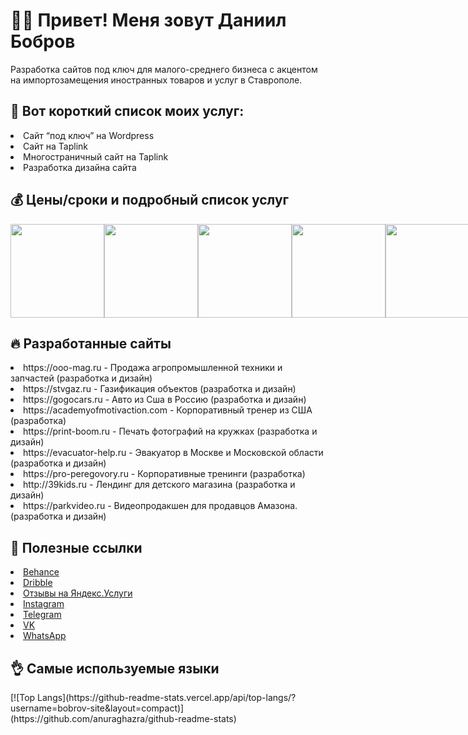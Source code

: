 <h1>👨‍💻 Привет! Меня зовут Даниил Бобров </h1>
<p> Разработка сайтов под ключ для малого-среднего бизнеса с акцентом на импортозамещения иностранных товаров и услуг в Ставрополе. </p>
<h2> 📄 Вот короткий список моих услуг: </h2>
<li>Сайт “под ключ” на Wordpress </li>
<li>Сайт на Taplink </li>
<li>Многостраничный сайт на Taplink </li>
<li>Разработка дизайна сайта </li>
<h2>💰 Цены/сроки и подробный список услуг </h2>
<div style="display:flex;">
<img width="150" src="https://sun9-east.userapi.com/sun9-57/s/v1/ig2/A1UxxlOPDF5UrEAlfCLLPZQUuy1Eo_qfMiwaqhOi92yvtSY1NyQnlCxwRF11iB5AP7iHcvILrK-QmSCT0fgwOacX.jpg?size=1215x2160&quality=96&type=album">
<img width="150" src="https://sun9-west.userapi.com/sun9-55/s/v1/ig2/upg7N3LZIVPHyPv7fubYW8Eg7VScepvtwcbmVreEMbk9XFCydnTXBOnmv55H9tSZjvtId8FHeSxDPtNLvaQRvX0G.jpg?size=1215x2160&quality=96&type=album">
<img width="150" src="https://sun9-west.userapi.com/sun9-7/s/v1/ig2/Og5o8NkQDVQY1AdUNDid53-o-l8sykUniIqrbaYv_1kXB5aumTyAQ55nTMmhoGfahQw7n4-D7j094cNhSDN6_Cqg.jpg?size=1215x2160&quality=96&type=album">
<img width="150" src="https://sun9-east.userapi.com/sun9-59/s/v1/ig2/DEPTrFUuwBCQ8g_LxW-pYKW6sjZ5-_a_Hj_1r990Gpzn6hBSZiejr11BqgAR_CFmwKF3n5bVhEgjeGWlX4hNUGjk.jpg?size=1215x2160&quality=96&type=album">
<img width="150" src="https://sun9-north.userapi.com/sun9-86/s/v1/ig2/5CR1wfGHAZ2lWKUnTQLUqsWv74a90J--wGXUcqZiD-jgTEPPWgkCyumDDMkFjcgR56jYx0mgJlm7M-sU6Zxgvstx.jpg?size=1215x2160&quality=96&type=album">
<img width="150" src="https://sun9-north.userapi.com/sun9-82/s/v1/ig2/ehwptyHzh5sRCSSyv2AyO0P4vnPxEqR97xmwnwZnye7_jrEIVM8XeK_mKIuHEKlOTJMWiC-mW6Sb3DEfJ4N0OoSE.jpg?size=1215x2160&quality=96&type=album">
<img width="150" src="https://sun9-north.userapi.com/sun9-88/s/v1/ig2/eTikLGYML6zRCqxjaS3nxrVYTv1ncQD4NDTNik6jEeMte6tQ4FIZvVFztGKERjbXumifCSKzacNhXvF3xZU11srP.jpg?size=1215x2160&quality=96&type=album">
</div>
<h2>🔥 Разработанные сайты</h2>
<li> https://ooo-mag.ru - Продажа агропромышленной техники и запчастей (разработка и дизайн) </li>
<li> https://stvgaz.ru - Газификация объектов (разработка и дизайн) </li>
<li> https://gogocars.ru - Авто из Сша в Россию (разработка и дизайн) </li>
<li> https://academyofmotivaction.com - Корпоративный тренер из США (разработка) </li>
<li> https://print-boom.ru - Печать фотографий на кружках (разработка и дизайн) </li>
<li> https://evacuator-help.ru - Эвакуатор в Москве и Московской области (разработка и дизайн) </li>
<li> https://pro-peregovory.ru - Корпоративные тренинги (разработка) </li>
<li> http://39kids.ru - Лендинг для детского магазина (разработка и дизайн) </li>
<li> https://parkvideo.ru - Видеопродакшен для продавцов Амазона. (разработка и дизайн) </li>
<h2>🔗 Полезные ссылки</h2>
<li><a href="https://www.behance.net/bobrov">Behance</a></li>
<li><a href="https://dribbble.com/TheWalkingDan">Dribble</a></li>
<li><a href="https://uslugi.yandex.ru/profile/DaniilBobrov-1159160">Отзывы на Яндекс.Услуги</a></li>
<li><a href="https://www.instagram.com/bobrov_site/">Instagram</a></li>
<li><a href="https://t.me/TheWalkingDan">Telegram</a></li>
<li><a href="https://vk.com/bobrov_site">VK</a></li>
<li><a href="https://wa.clck.bar/79624256601">WhatsApp</a></li>
<h2> 👌 Самые используемые языки </h2>
[![Top Langs](https://github-readme-stats.vercel.app/api/top-langs/?username=bobrov-site&layout=compact)](https://github.com/anuraghazra/github-readme-stats)
